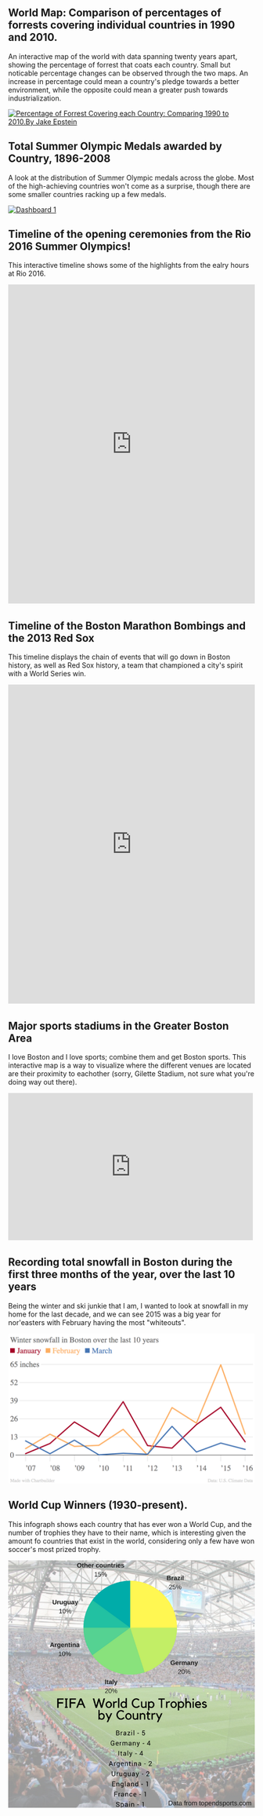 ## World Map: Comparison of percentages of forrests covering individual countries in 1990 and 2010. 
An interactive map of the world with data spanning twenty years apart, showing the percentage of forrest that coats each country. Small but noticable percentage changes can be observed through the two maps. An increase in percentage could mean a country's pledge towards a better environment, while the opposite could mean a greater push towards industrialization.  

<html><div class='tableauPlaceholder' id='viz1507133852247' style='position: relative'><noscript><a href='#'><img alt='Percentage of Forrest Covering each Country: Comparing 1990 to 2010.By Jake Epstein ' src='https:&#47;&#47;public.tableau.com&#47;static&#47;images&#47;UN&#47;UNFORRESTSTORY&#47;Story1&#47;1_rss.png' style='border: none' /></a></noscript><object class='tableauViz'  style='display:none;'><param name='host_url' value='https%3A%2F%2Fpublic.tableau.com%2F' /> <param name='embed_code_version' value='2' /> <param name='site_root' value='' /><param name='name' value='UNFORRESTSTORY&#47;Story1' /><param name='tabs' value='no' /><param name='toolbar' value='yes' /><param name='static_image' value='https:&#47;&#47;public.tableau.com&#47;static&#47;images&#47;UN&#47;UNFORRESTSTORY&#47;Story1&#47;1.png' /> <param name='animate_transition' value='yes' /><param name='display_static_image' value='yes' /><param name='display_spinner' value='yes' /><param name='display_overlay' value='yes' /><param name='display_count' value='yes' /><param name='filter' value='publish=yes' /></object></div>                <script type='text/javascript'>                    var divElement = document.getElementById('viz1507133852247');                    var vizElement = divElement.getElementsByTagName('object')[0];                    vizElement.style.width='1016px';vizElement.style.height='1024px';                    var scriptElement = document.createElement('script');                    scriptElement.src = 'https://public.tableau.com/javascripts/api/viz_v1.js';                    vizElement.parentNode.insertBefore(scriptElement, vizElement);                </script></html>

## Total Summer Olympic Medals awarded by Country, 1896-2008 
A look at the distribution of Summer Olympic medals across the globe. Most of the high-achieving countries won't come as a surprise, though there are some smaller countries racking up a few medals.

<html><div class='tableauPlaceholder' id='viz1506529229733' style='position: relative'><noscript><a href='#'><img alt='Dashboard 1 ' src='https:&#47;&#47;public.tableau.com&#47;static&#47;images&#47;Ol&#47;Olympicmedals_9&#47;Dashboard1&#47;1_rss.png' style='border: none' /></a></noscript><object class='tableauViz'  style='display:none;'><param name='host_url' value='https%3A%2F%2Fpublic.tableau.com%2F' /> <param name='embed_code_version' value='2' /> <param name='site_root' value='' /><param name='name' value='Olympicmedals_9&#47;Dashboard1' /><param name='tabs' value='no' /><param name='toolbar' value='yes' /><param name='static_image' value='https:&#47;&#47;public.tableau.com&#47;static&#47;images&#47;Ol&#47;Olympicmedals_9&#47;Dashboard1&#47;1.png' /> <param name='animate_transition' value='yes' /><param name='display_static_image' value='yes' /><param name='display_spinner' value='yes' /><param name='display_overlay' value='yes' /><param name='display_count' value='yes' /><param name='filter' value='publish=yes' /></object></div>                <script type='text/javascript'>                    var divElement = document.getElementById('viz1506529229733');                    var vizElement = divElement.getElementsByTagName('object')[0];                    vizElement.style.minWidth='420px';vizElement.style.maxWidth='650px';vizElement.style.width='100%';vizElement.style.minHeight='620px';vizElement.style.maxHeight='920px';vizElement.style.height=(divElement.offsetWidth*0.75)+'px';                    var scriptElement = document.createElement('script');                    scriptElement.src = 'https://public.tableau.com/javascripts/api/viz_v1.js';                    vizElement.parentNode.insertBefore(scriptElement, vizElement);                </script></html>

## Timeline of the opening ceremonies from the Rio 2016 Summer Olympics!
This interactive timeline shows some of the highlights from the ealry hours at Rio 2016. 

<iframe src='https://cdn.knightlab.com/libs/timeline3/latest/embed/index.html?source=1bE10xjBVVFmetzYVT9A2uREf0qANjXAGf54T5UKrCSk&font=Default&lang=en&initial_zoom=2&height=650' width='100%' height='650' webkitallowfullscreen mozallowfullscreen allowfullscreen frameborder='0'></iframe>

## Timeline of the Boston Marathon Bombings and the 2013 Red Sox
This timeline displays the chain of events that will go down in Boston history, as well as Red Sox history, a team that championed a city's spirit with a World Series win.

<iframe src='https://cdn.knightlab.com/libs/timeline3/latest/embed/index.html?source=1Zx7v4tGqQi2Azmi8xcUSAHLZ4tutaVtumaXb7rJaQRA&font=Default&lang=en&initial_zoom=2&height=650' width='100%' height='650' webkitallowfullscreen mozallowfullscreen allowfullscreen frameborder='0'></iframe>

## Major sports stadiums in the Greater Boston Area
I love Boston and I love sports; combine them and get Boston sports. This interactive map is a  way to visualize where the different venues are located are their proximity to eachother (sorry, Gilette Stadium, not sure what you're doing way out there). 

<iframe width="500" height="300" scrolling="no" frameborder="no" src="https://fusiontables.google.com/embedviz?q=select+col0+from+10m-1FiuBskHfW-8fIzDkcgnCZW6sw9YZad5jOYO2&amp;viz=MAP&amp;h=false&amp;lat=42.27920558715348&amp;lng=-71.30138656928409&amp;t=1&amp;z=10&amp;l=col0&amp;y=2&amp;tmplt=2&amp;hml=ONE_COL_LAT_LNG"></iframe>

## Recording total snowfall in Boston during the first three months of the year, over the last 10 years
Being the winter and ski junkie that I am, I wanted to look at snowfall in my home for the last decade, and we can see 2015 was a big year for nor'easters with February having the most "whiteouts". 

![Snowfall](https://github.com/jakepstein/jakepstein.github.io/blob/master/boston%20snowfall.png?raw=true)

## World Cup Winners (1930-present). 
This infograph shows each country that has ever won a World Cup, and the number of trophies they have to their name, which is interesting given the amount fo countries that exist in the world, considering only a few have won soccer's most prized trophy. 

![World Cup Trophy Winners](https://github.com/jakepstein/jakepstein.github.io/blob/master/World%20Cup%20canva.png?raw=true)

